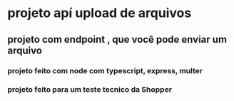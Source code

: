 <h1> projeto  apí upload de arquivos</h1>
<h2>projeto com endpoint , que você pode enviar  um arquivo</h2>

<h3>projeto   feito com node com typescript, express, multer</h3>
<h3>projeto feito para um teste tecnico da Shopper</h3>
